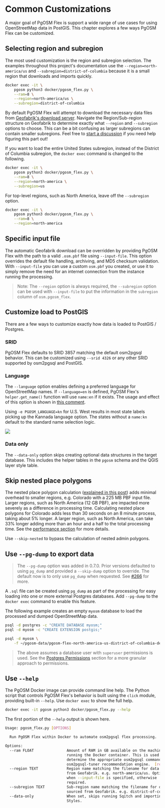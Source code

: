 # Common Customizations

A major goal of PgOSM Flex is support a wide range of use cases for using
OpenStreetMap data in PostGIS. This chapter explores a few ways PgOSM Flex
can be customized.


## Selecting region and subregion

The most used customization is the region and subregion selection.
The examples throughout this project's documentation use
the `--region=north-america/us` and `--subregion=district-of-columbia`
because it is a small region that downloads and imports quickly.

```bash
docker exec -it \
    pgosm python3 docker/pgosm_flex.py \
    --ram=8 \
    --region=north-america/us \
    --subregion=district-of-columbia
```

By default PgOSM Flex will attempt to download the necessary data files
from [Geofabrik's download server](https://download.geofabrik.de/).
Navigate the Region/Sub-region structure on Geofabrik to determine
exactly what `--region` and `--subregion` options to choose.
This can be a bit confusing as larger subregions can contain smaller subregions.
Feel free to [start a discussion](https://github.com/rustprooflabs/pgosm-flex/discussions/new/choose) if you need help figuring this part out!

If you want to load the entire United States subregion, instead of
the District of Columbia subregion, the `docker exec` command is changed to the
following.

```bash
docker exec -it \
    pgosm python3 docker/pgosm_flex.py \
    --ram=8 \
    --region=north-america \
    --subregion=us
```

For top-level regions, such as North America, leave off the `--subregion` option.

```bash
docker exec -it \
    pgosm python3 docker/pgosm_flex.py \
    --ram=8 \
    --region=north-america
```

## Specific input file

The automatic Geofabrik download can be overridden by providing PgOSM Flex
with the path to a valid `.osm.pbf` file using `--input-file`.
This option overrides the default file handling, archiving, and MD5
checksum validation.  With `--input-file` you can use a custom `osm.pbf`
you created, or use it to simply remove the need for an internet connection
from the instance running the processing.

> Note: The `--region` option is always required, the `--subregion` option can be used with `--input-file` to put the information in the `subregion` column of `osm.pgosm_flex`.


## Customize load to PostGIS

There are a few ways to customize exactly how data is loaded to PostGIS / Postgres.

### SRID

PgOSM Flex defaults to SRID 3857 matching the default osm2pgsql behavior.
This can be customized using `--srid 4326` or any other SRID supported by
osm2pgsql and PostGIS. 



### Language

The `--language` option enables defining a preferred language for OpenStreetMap
names.  If `--language=en` is defined, PgOSM Flex's `helper.get_name()`
function will use `name:en` if it exists.  The usage and effect
of this option is shown in [this comment](https://github.com/rustprooflabs/pgosm-flex/issues/93#issuecomment-818271870).

Using `-e PGOSM_LANGUAGE=kn` for U.S. West results in most state labels picking
up the Kannada language option.  The states without a `name:kn` default
to the standard name selection logic.

![](https://user-images.githubusercontent.com/3085224/114467942-ecd29700-9ba7-11eb-980a-10a127fd3c97.png)



### Data only

The `--data-only` option skips creating optional data structures in the target
database.  This includes the helper tables in the `pgosm` schema and the 
QGIS layer style table.




## Skip nested place polygons

The nested place polygon calculation
([explained in this post](https://blog.rustprooflabs.com/2021/01/pgosm-flex-improved-openstreetmap-places-postgis))
adds minimal overhead to smaller regions, e.g. Colorado with a 225 MB PBF input file.
Larger regions, such as North America (12 GB PBF),
are impacted more severely as a difference in processing time.
Calculating nested place polygons for Colorado adds less than 30 seconds on an 8 minute process,
taking about 5% longer.
A larger region, such as North America, can take 33% longer adding more than
an hour and a half to the total processing time.
See the [performance section](performance.md) for more details.


Use `--skip-nested` to bypass the calculation of nested admin polygons.


## Use `--pg-dump` to export data

> The `--pg-dump` option was added in 0.7.0.  Prior versions defaulted to using `pg_dump` and provided a `--skip-dump` option to override.  The default now is to only use `pg_dump` when requested.  See [#266](https://github.com/rustprooflabs/pgosm-flex/issues/266) for more.


A `.sql` file can be created using `pg_dump` as part of the processing
for easy loading into one or more external Postgres databases.
Add `--pg-dump` to the `docker exec` command to enable this feature.

The following example
creates an empty `myosm` database to load the processed and dumped OpenStreetMap
data.


```bash
psql -d postgres -c "CREATE DATABASE myosm;"
psql -d myosm -c "CREATE EXTENSION postgis;"

psql -d myosm \
    -f ~/pgosm-data/pgosm-flex-north-america-us-district-of-columbia-default-2023-01-21.sql
```

> The above assumes a database user with `superuser` permissions is used. See the [Postgres Permissions](postgres-permissions.md) section for a more granular approach to permissions.





## Use `--help`

The PgOSM Docker image can provide command line help.
The Python script that controls PgOSM Flex's behavior is built using the
`click` module, providing built-in `--help`.
Use `docker exec` to show the full help.


```bash
docker exec -it pgosm python3 docker/pgosm_flex.py --help
```

The first portion of the `--help` output is shown here.

```bash
Usage: pgosm_flex.py [OPTIONS]

  Run PgOSM Flex within Docker to automate osm2pgsql flex processing.

Options:
  --ram FLOAT               Amount of RAM in GB available on the machine
                            running the Docker container. This is used to
                            determine the appropriate osm2pgsql command via
                            osm2pgsql-tuner recommendation engine.  [required]
  --region TEXT             Region name matching the filename for data sourced
                            from Geofabrik. e.g. north-america/us. Optional
                            when --input-file is specified, otherwise
                            required.
  --subregion TEXT          Sub-region name matching the filename for data
                            sourced from Geofabrik. e.g. district-of-columbia
  --data-only               When set, skips running Sqitch and importing QGIS
                            Styles.

```






